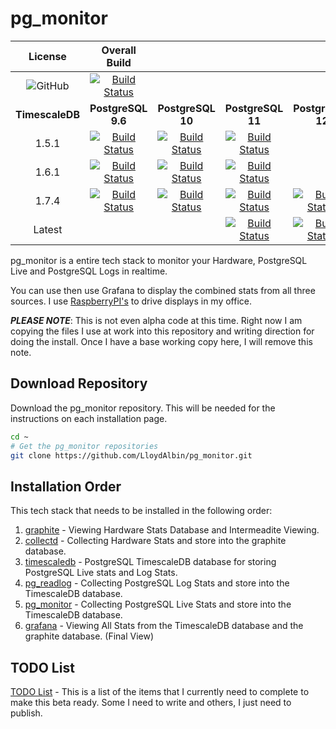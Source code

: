 # pg_monitor

|License|Overall Build||||
|:---:|:---:|:---:|:---:|:---:|
|![GitHub](https://img.shields.io/github/license/LloydAlbin/pg_monitor)|[![Build Status](https://www.travis-ci.org/LloydAlbin/pg_monitor.svg?branch=master)](https://www.travis-ci.org/LloydAlbin/pg_monitor/builds)||||
|**TimescaleDB**|**PostgreSQL 9.6**|**PostgreSQL 10**|**PostgreSQL 11**|**PostgreSQL 12**|
|1.5.1|[![Build Status](https://travis-matrix-badges.herokuapp.com/repos/LloydAlbin/pg_monitor/branches/master/7?use_travis_com=true)](https://www.travis-ci.org/LloydAlbin/pg_monitor/builds)|[![Build Status](https://travis-matrix-badges.herokuapp.com/repos/LloydAlbin/pg_monitor/branches/master/8?use_travis_com=true)](https://www.travis-ci.org/LloydAlbin/pg_monitor/builds)|[![Build Status](https://travis-matrix-badges.herokuapp.com/repos/LloydAlbin/pg_monitor/branches/master/5?use_travis_com=true)](https://www.travis-ci.org/LloydAlbin/pg_monitor/builds)||
|1.6.1|[![Build Status](https://travis-matrix-badges.herokuapp.com/repos/LloydAlbin/pg_monitor/branches/master/9?use_travis_com=true)](https://www.travis-ci.org/LloydAlbin/pg_monitor/builds)|[![Build Status](https://travis-matrix-badges.herokuapp.com/repos/LloydAlbin/pg_monitor/branches/master/10?use_travis_com=true)](https://www.travis-ci.org/LloydAlbin/pg_monitor/builds)|[![Build Status](https://travis-matrix-badges.herokuapp.com/repos/LloydAlbin/pg_monitor/branches/master/6?use_travis_com=true)](https://www.travis-ci.org/LloydAlbin/pg_monitor/builds)||
|1.7.4|[![Build Status](https://travis-matrix-badges.herokuapp.com/repos/LloydAlbin/pg_monitor/branches/master/11?use_travis_com=true)](https://www.travis-ci.org/LloydAlbin/pg_monitor/builds)|[![Build Status](https://travis-matrix-badges.herokuapp.com/repos/LloydAlbin/pg_monitor/branches/master/12?use_travis_com=true)](https://www.travis-ci.org/LloydAlbin/pg_monitor/builds)|[![Build Status](https://travis-matrix-badges.herokuapp.com/repos/LloydAlbin/pg_monitor/branches/master/1?use_travis_com=true)](https://www.travis-ci.org/LloydAlbin/pg_monitor/builds)|[![Build Status](https://travis-matrix-badges.herokuapp.com/repos/LloydAlbin/pg_monitor/branches/master/2?use_travis_com=true)](https://www.travis-ci.org/LloydAlbin/pg_monitor/builds)|
|Latest|||[![Build Status](https://travis-matrix-badges.herokuapp.com/repos/LloydAlbin/pg_monitor/branches/master/3?use_travis_com=true)](https://www.travis-ci.org/LloydAlbin/pg_monitor/builds)|[![Build Status](https://travis-matrix-badges.herokuapp.com/repos/LloydAlbin/pg_monitor/branches/master/4?use_travis_com=true)](https://www.travis-ci.org/LloydAlbin/pg_monitor/builds)|

pg_monitor is a entire tech stack to monitor your Hardware, PostgreSQL Live and PostgreSQL Logs in realtime.

You can use then use Grafana to display the combined stats from all three sources. I use [RaspberryPI's](https://www.raspberrypi.org/) to drive displays in my office.

**_PLEASE NOTE_**: This is not even alpha code at this time. Right now I am copying the files I use at work into this repository and writing direction for doing the install. Once I have a base working copy here, I will remove this note.

## Download Repository

Download the pg_monitor repository. This will be needed for the instructions on each installation page.

```bash
cd ~
# Get the pg_monitor repositories
git clone https://github.com/LloydAlbin/pg_monitor.git
```

## Installation Order

This tech stack that needs to be installed in the following order:

1. [graphite](/graphite/README.md) - Viewing Hardware Stats Database and Intermeadite Viewing.
1. [collectd](/collectd/README.md) - Collecting Hardware Stats and store into the graphite database.
1. [timescaledb](/timescaledb/README.md) - PostgreSQL TimescaleDB database for storing PostgreSQL Live stats and Log Stats.
1. [pg_readlog](/pg_readlog/README.md) - Collecting PostgreSQL Log Stats and store into the TimescaleDB database.
1. [pg_monitor](/pg_monitor/README.md) - Collecting PostgreSQL Live Stats and store into the TimescaleDB database.
1. [grafana](/grafana/README.md) - Viewing All Stats from the TimescaleDB database and the graphite database. (Final View)

## TODO List

[TODO List](/TODO.md) - This is a list of the items that I currently need to complete to make this beta ready. Some I need to write and others, I just need to publish.
